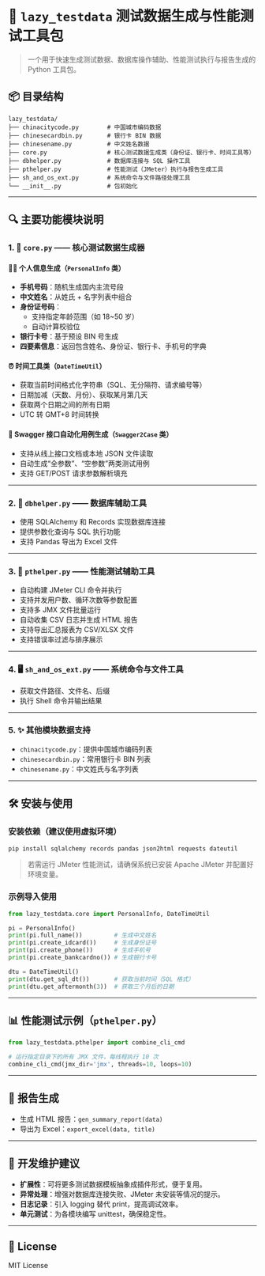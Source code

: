 # 🧪 `lazy_testdata` 测试数据生成与性能测试工具包

> 一个用于快速生成测试数据、数据库操作辅助、性能测试执行与报告生成的 Python 工具包。

## 📦 目录结构

```
lazy_testdata/
├── chinacitycode.py        # 中国城市编码数据
├── chinesecardbin.py       # 银行卡 BIN 数据
├── chinesename.py          # 中文姓名数据
├── core.py                 # 核心测试数据生成类（身份证、银行卡、时间工具等）
├── dbhelper.py             # 数据库连接与 SQL 操作工具
├── pthelper.py             # 性能测试（JMeter）执行与报告生成工具
├── sh_and_os_ext.py        # 系统命令与文件路径处理工具
└── __init__.py             # 包初始化
```

---

## 🔍 主要功能模块说明

### 1. 🧾 `core.py` —— 核心测试数据生成器

#### 🧍‍♂️ 个人信息生成（`PersonalInfo` 类）

- **手机号码**：随机生成国内主流号段
- **中文姓名**：从姓氏 + 名字列表中组合
- **身份证号码**：
  - 支持指定年龄范围（如 18~50 岁）
  - 自动计算校验位
- **银行卡号**：基于预设 BIN 号生成
- **四要素信息**：返回包含姓名、身份证、银行卡、手机号的字典

#### ⏰ 时间工具类（`DateTimeUtil`）

- 获取当前时间格式化字符串（SQL、无分隔符、请求编号等）
- 日期加减（天数、月份）、获取某月第几天
- 获取两个日期之间的所有日期
- UTC 转 GMT+8 时间转换

#### 📘 Swagger 接口自动化用例生成（`Swagger2Case` 类）

- 支持从线上接口文档或本地 JSON 文件读取
- 自动生成“全参数”、“空参数”两类测试用例
- 支持 GET/POST 请求参数解析填充

---

### 2. 💾 `dbhelper.py` —— 数据库辅助工具

- 使用 SQLAlchemy 和 Records 实现数据库连接
- 提供参数化查询与 SQL 执行功能
- 支持 Pandas 导出为 Excel 文件

---

### 3. 🚀 `pthelper.py` —— 性能测试辅助工具

- 自动构建 JMeter CLI 命令并执行
- 支持并发用户数、循环次数等参数配置
- 支持多 JMX 文件批量运行
- 自动收集 CSV 日志并生成 HTML 报告
- 支持导出汇总报表为 CSV/XLSX 文件
- 支持错误率过滤与排序展示

---

### 4. 🖥️ `sh_and_os_ext.py` —— 系统命令与文件工具

- 获取文件路径、文件名、后缀
- 执行 Shell 命令并输出结果

---

### 5. ✨ 其他模块数据支持

- `chinacitycode.py`：提供中国城市编码列表
- `chinesecardbin.py`：常用银行卡 BIN 列表
- `chinesename.py`：中文姓氏与名字列表

---

## 🛠️ 安装与使用

### 安装依赖（建议使用虚拟环境）

```bash
pip install sqlalchemy records pandas json2html requests dateutil
```

> 若需运行 JMeter 性能测试，请确保系统已安装 Apache JMeter 并配置好环境变量。

### 示例导入使用

```python
from lazy_testdata.core import PersonalInfo, DateTimeUtil

pi = PersonalInfo()
print(pi.full_name())         # 生成中文姓名
print(pi.create_idcard())     # 生成身份证号
print(pi.create_phone())      # 生成手机号
print(pi.create_bankcardno()) # 生成银行卡号

dtu = DateTimeUtil()
print(dtu.get_sql_dt())       # 获取当前时间（SQL 格式）
print(dtu.get_aftermonth(3))  # 获取三个月后的日期
```

---

## 📊 性能测试示例（`pthelper.py`）

```python
from lazy_testdata.pthelper import combine_cli_cmd

# 运行指定目录下的所有 JMX 文件，每线程执行 10 次
combine_cli_cmd(jmx_dir='jmx', threads=10, loops=10)
```

---

## 📄 报告生成

- 生成 HTML 报告：`gen_summary_report(data)`
- 导出为 Excel：`export_excel(data, title)`

---

## 🧩 开发维护建议

- **扩展性**：可将更多测试数据模板抽象成插件形式，便于复用。
- **异常处理**：增强对数据库连接失败、JMeter 未安装等情况的提示。
- **日志记录**：引入 logging 替代 print，提高调试效率。
- **单元测试**：为各模块编写 unittest，确保稳定性。

---

## 📝 License

MIT License
